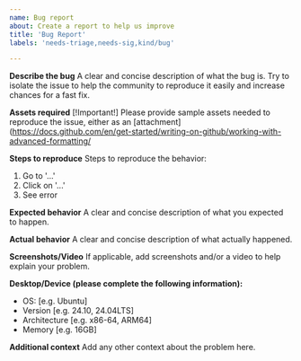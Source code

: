 ```yaml
---
name: Bug report
about: Create a report to help us improve
title: 'Bug Report'
labels: 'needs-triage,needs-sig,kind/bug'

---
```


**Describe the bug**
A clear and concise description of what the bug is. Try to isolate the issue to help the community to reproduce it easily and increase chances for a fast fix.

**Assets required**
[!Important!] Please provide sample assets needed to reproduce the issue, either as an [attachment](https://docs.github.com/en/get-started/writing-on-github/working-with-advanced-formatting/

**Steps to reproduce**
Steps to reproduce the behavior:
1. Go to '...'
2. Click on '...'
3. See error

**Expected behavior**
A clear and concise description of what you expected to happen.

**Actual behavior**
A clear and concise description of what actually happened.

**Screenshots/Video**
If applicable, add screenshots and/or a video to help explain your problem.

**Desktop/Device (please complete the following information):**
 - OS: [e.g. Ubuntu]
 - Version [e.g. 24.10, 24.04LTS]
 - Architecture [e.g. x86-64, ARM64]
 - Memory [e.g. 16GB]

**Additional context**
Add any other context about the problem here.